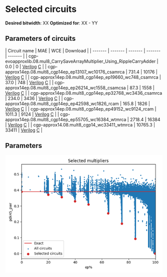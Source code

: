 
Selected circuits
===================
**Desired bitwidth**: XX
**Optimized for**: XX - YY


Parameters of circuits
----------------------------

| Circuit name | MAE | WCE | Download |
| ------- |  ------- | ------- | ------- | ------- | 
| cgp-evoapproxlib.08.mul8_CarrySaveArrayMultiplier_Using_RippleCarryAdder | 0.0 | 0 |  [Verilog](cgp-evoapproxlib.08.mul8_CarrySaveArrayMultiplier_Using_RippleCarryAdder.v) [C](cgp-evoapproxlib.08.mul8_CarrySaveArrayMultiplier_Using_RippleCarryAdder.c) |
| cgp-approx14ep.08.mult8_cgp14ep_ep13107_wc10176_csamrca | 731.4 | 10176 |  [Verilog](cgp-approx14ep.08.mult8_cgp14ep_ep13107_wc10176_csamrca.v) [C](cgp-approx14ep.08.mult8_cgp14ep_ep13107_wc10176_csamrca.c) |
| cgp-approx14ep.08.mult8_cgp14ep_ep19660_wc748_csamrca | 37.0 | 748 |  [Verilog](cgp-approx14ep.08.mult8_cgp14ep_ep19660_wc748_csamrca.v) [C](cgp-approx14ep.08.mult8_cgp14ep_ep19660_wc748_csamrca.c) |
| cgp-approx14ep.08.mult8_cgp14ep_ep26214_wc1558_csamcsa | 87.3 | 1558 |  [Verilog](cgp-approx14ep.08.mult8_cgp14ep_ep26214_wc1558_csamcsa.v) [C](cgp-approx14ep.08.mult8_cgp14ep_ep26214_wc1558_csamcsa.c) |
| cgp-approx14ep.08.mult8_cgp14ep_ep32768_wc3436_csamrca | 234.0 | 3436 |  [Verilog](cgp-approx14ep.08.mult8_cgp14ep_ep32768_wc3436_csamrca.v) [C](cgp-approx14ep.08.mult8_cgp14ep_ep32768_wc3436_csamrca.c) |
| cgp-approx14ep.08.mult8_cgp14ep_ep42598_wc1826_rcam | 165.8 | 1826 |  [Verilog](cgp-approx14ep.08.mult8_cgp14ep_ep42598_wc1826_rcam.v) [C](cgp-approx14ep.08.mult8_cgp14ep_ep42598_wc1826_rcam.c) |
| cgp-approx14ep.08.mult8_cgp14ep_ep49152_wc9124_rcam | 1011.3 | 9124 |  [Verilog](cgp-approx14ep.08.mult8_cgp14ep_ep49152_wc9124_rcam.v) [C](cgp-approx14ep.08.mult8_cgp14ep_ep49152_wc9124_rcam.c) |
| cgp-approx14ep.08.mult8_cgp14ep_ep55705_wc16384_wtmrca | 2718.4 | 16384 |  [Verilog](cgp-approx14ep.08.mult8_cgp14ep_ep55705_wc16384_wtmrca.v) [C](cgp-approx14ep.08.mult8_cgp14ep_ep55705_wc16384_wtmrca.c) |
| cgp-approx14.08.mult8_cgp14_wc33411_wtmrca | 10765.3 | 33411 |  [Verilog](cgp-approx14.08.mult8_cgp14_wc33411_wtmrca.v) [C](cgp-approx14.08.mult8_cgp14_wc33411_wtmrca.c) |

Parameters
--------------
![Parameters figure](fig.png)
         
